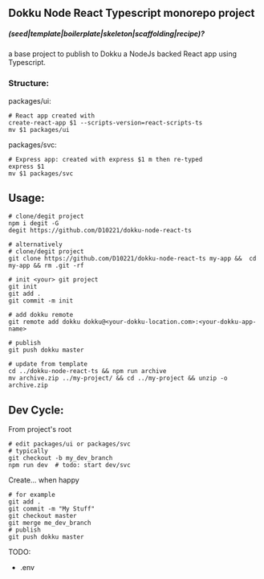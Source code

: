 ## Dokku Node React Typescript monorepo project <h5>(seed|template|boilerplate|skeleton|scaffolding|recipe)?</h5>

a base project to publish to Dokku a NodeJs backed React app using Typescript.  

### Structure:

packages/ui:   
    
    # React app created with 
    create-react-app $1 --scripts-version=react-scripts-ts
    mv $1 packages/ui

packages/svc:    

    # Express app: created with express $1 m then re-typed
    express $1
    mv $1 packages/svc

## Usage:

    # clone/degit project 
    npm i degit -G
    degit https://github.com/D10221/dokku-node-react-ts  
    
    # alternatively 
    # clone/degit project 
    git clone https://github.com/D10221/dokku-node-react-ts my-app &&  cd my-app && rm .git -rf
        
    # init <your> git project
    git init 
    git add .
    git commit -m init

    # add dokku remote
    git remote add dokku dokku@<your-dokku-location.com>:<your-dokku-app-name>

    # publish
    git push dokku master    

    # update from template
    cd ../dokku-node-react-ts && npm run archive
    mv archive.zip ../my-project/ && cd ../my-project && unzip -o archive.zip

## Dev Cycle:

From project's root  
    
    # edit packages/ui or packages/svc
    # typically
    git checkout -b my_dev_branch 
    npm run dev  # todo: start dev/svc

Create... when happy 

    # for example
    git add . 
    git commit -m "My Stuff"
    git checkout master 
    git merge me_dev_branch
    # publish 
    git push dokku master
    

TODO:  
- .env
